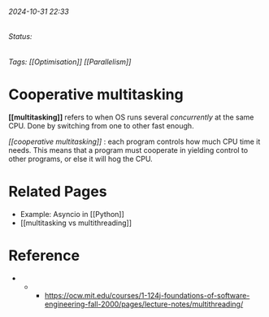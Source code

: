 
###### 2024-10-31 22:33
###### Status: 
###### Tags: [[Optimisation]] [[Parallelism]]

# Cooperative multitasking
**[[multitasking]]** refers to when OS runs several *concurrently* at the same CPU. Done by switching from one to other fast enough.

_[[cooperative multitasking]]_ : each program controls how much CPU time it needs. This means that a program must cooperate in yielding control to other programs, or else it will hog the CPU.

# Related Pages
- Example: Asyncio in [[Python]]
- [[multitasking vs multithreading]]

# Reference
- - - https://ocw.mit.edu/courses/1-124j-foundations-of-software-engineering-fall-2000/pages/lecture-notes/multithreading/